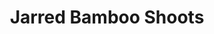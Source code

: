 ---
title: 'Jarred Bamboo Shoots'
thumbnail: 'https://acnhcdn.com/2.0/CookingIcon/FtrJarBambooshoot.png'
type: savory
ingredients:
  -
    id: bambooShoot
    type: 'crop'
    quantity: 3
layout: '../../layouts/RecipeDetail.astro'
---